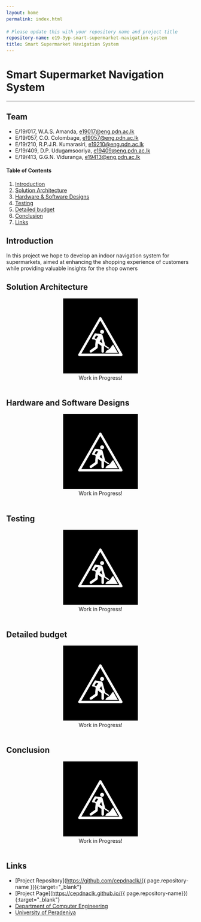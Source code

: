 ```yaml
---
layout: home
permalink: index.html

# Please update this with your repository name and project title
repository-name: e19-3yp-smart-supermarket-navigation-system
title: Smart Supermarket Navigation System
---
```


[comment]: # "This is the standard layout for the project, but you can clean this and use your own template"

# Smart Supermarket Navigation System

---

## Team
-  E/19/017, W.A.S. Amanda, [e19017@eng.pdn.ac.lk](mailto:e19017@eng.pdn.ac.lk)
-  E/19/057, C.O. Colombage, [e19057@eng.pdn.ac.lk](mailto:e19057@eng.pdn.ac.lk)
-  E/19/210, R.P.J.R. Kumarasiri, [e19210@eng.pdn.ac.lk](mailto:e19210@eng.pdn.ac.lk)
-  E/19/409, D.P. Udugamsooriya, [e19409@eng.pdn.ac.lk](mailto:e19409@eng.pdn.ac.lk)
-  E/19/413, G.G.N. Viduranga, [e19413@eng.pdn.ac.lk](mailto:e19413@eng.pdn.ac.lk)

<!-- Image (photo/drawing of the final hardware) should be here -->

<!-- This is a sample image, to show how to add images to your page. To learn more options, please refer [this](https://projects.ce.pdn.ac.lk/docs/faq/how-to-add-an-image/) -->

<!-- ![Sample Image](./images/sample.png) -->

#### Table of Contents
1. [Introduction](#introduction)
2. [Solution Architecture](#solution-architecture )
3. [Hardware & Software Designs](#hardware-and-software-designs)
4. [Testing](#testing)
5. [Detailed budget](#detailed-budget)
6. [Conclusion](#conclusion)
7. [Links](#links)

## Introduction

In this project we hope to develop an indoor navigation system for supermarkets, 
aimed at enhancing the shopping experience of customers while providing valuable insights for the shop 
owners

## Solution Architecture

<center>
<img src="./images/WIP.png" alt="Image" style="width:200px;height:200px;  filter: invert(100%);">
</center>
<center>
Work in Progress!
<br>
<br>
</center>


<!-- High level diagram + description -->

## Hardware and Software Designs

<center>
<img src="./images/WIP.png" alt="Image" style="width:200px;height:200px;  filter: invert(100%);">
</center>
<center>
Work in Progress!
<br>
<br>
</center>


<!-- Detailed designs with many sub-sections -->

## Testing

<center>
<img src="./images/WIP.png" alt="Image" style="width:200px;height:200px;  filter: invert(100%);">
</center>
<center>
Work in Progress!
<br>
<br>
</center>


<!-- Testing done on hardware and software, detailed + summarized results -->

## Detailed budget

<center>
<img src="./images/WIP.png" alt="Image" style="width:200px;height:200px;  filter: invert(100%);">
</center>
<center>
Work in Progress!
<br>
<br>
</center>


<!-- All items and costs

| Item          | Quantity  | Unit Cost  | Total  |
| ------------- |:---------:|:----------:|-------:|
| Sample item   | 5         | 10 LKR     | 50 LKR | -->

## Conclusion

<center>
<img src="./images/WIP.png" alt="Image" style="width:200px;height:200px;  filter: invert(100%);">
</center>
<center>
Work in Progress!
<br>
<br>
</center>


<!-- What was achieved, future developments, commercialization plans -->

## Links

- [Project Repository](https://github.com/cepdnaclk/{{ page.repository-name }}){:target="_blank"}
- [Project Page](https://cepdnaclk.github.io/{{ page.repository-name}}){:target="_blank"}
- [Department of Computer Engineering](http://www.ce.pdn.ac.lk/)
- [University of Peradeniya](https://eng.pdn.ac.lk/)

[//]: # (Please refer this to learn more about Markdown syntax)
[//]: # (https://github.com/adam-p/markdown-here/wiki/Markdown-Cheatsheet)
